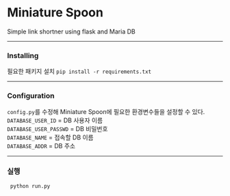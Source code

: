 # Miniature Spoon

Simple link shortner using flask and Maria DB

---
### Installing
필요한 패키지 설치
`pip install -r requirements.txt`

---
### Configuration
`config.py`를 수정해 Miniature Spoon에 필요한 환경변수들을 설정할 수 있다.<br>
`DATABASE_USER_ID` = DB 사용자 이름<br>
`DATABASE_USER_PASSWD` = DB 비밀번호<br>
`DATABASE_NAME` = 접속할 DB 이름<br>
`DATABASE_ADDR` = DB 주소<br>

---
### 실행
` python run.py`
